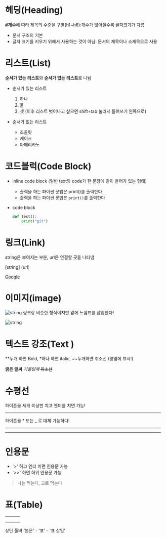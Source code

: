 # 헤딩(Heading)

**#개수**에 따라 제목의 수준을 구별(h1~h6):개수가 많아질수록 글자크기가 다름

- 문서 구조의 기본
- 글자 크기를 키우기 위해서 사용하는 것이 아님: 문서의 제목이나 소제목으로 사용



# 리스트(List)

**순서가 있는 리스트**와 **순서가 없는 리스트**로 나뉨

- 순서가 있는 리스트
  1. 하나
  2. 둘
  3. 셋 (이후 리스트 벗어나고 싶으면 shift+tab 눌러서 들여쓰기 왼쪽으로)

- 순서가 없는 리스트
  - 초콜릿
  - 케이크
  - 아메리카노



# 코드블럭(Code Block)

* inline code block (일반 text와 code가 한 문장에 같이 들어가 있는 형태)
  - 출력을 하는 파이썬 문법은 print()를 출력한다
  - 출력을 하는 파이썬 문법은 `print()`를 출력한다

* code block

  ```python
  def test():
      print("git")
  ```

  

# 링크(Link)

string은 보여지는 부분, url은 연결할 곳을 나타냄

[string] (url)

[Google](https://google.com)



# 이미지(image)

![string](img_url)  링크랑 비슷한 형식이지만 앞에 느낌표를 삽입한다!

![string](testys.assets/cat.jpeg)



# 텍스트 강조(Text )

**두개 하면 Bold, *하나 하면 italic, ~~두개하면 취소선 (양옆에 표시!)

**굵은 글씨** *기울임체*  ~~취소선~~



# 수평선

하이픈을 세개 이상만 치고 엔터를 치면 가능!

---

하이픈을 * 또는 _ 로 대체 가능하다!

***

___



# 인용문

* '>' 하고 엔터 치면 인용문 가능
* '>>' 하면 하위 인용문 가능

> 나는 먹는다, 고로 먹는다



# 표(Table)

|      |      |      |
| ---- | ---- | ---- |
|      |      |      |
|      |      |      |
|      |      |      |

상단 툴바 '본문' - '표' - '표 삽입'